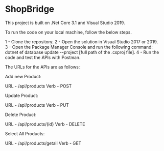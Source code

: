 # ShopBridge

This project is built on .Net Core 3.1 and Visual Studio 2019.

To run the code on your local machine, follow the below steps.

1 - Clone the repository.
2 - Open the solution in Visual Studio 2017 or 2019.
3 - Open the Package Manager Console and run the following command:
	dotnet ef database update --project [full path of the .csproj file].
4 - Run the code and test the APIs with Postman.

The URLs for the APIs are as follows:

Add new Product:

URL - /api/products
Verb - POST

Update Product:

URL - /api/products
Verb - PUT

Delete Product:

URL - /api/products/{id}
Verb - DELETE

Select All Products:

URL - /api/products/getall
Verb - GET